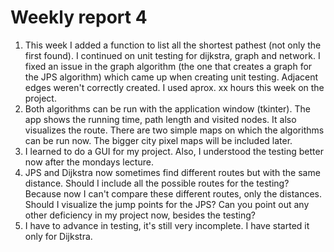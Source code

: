 # Weekly report 4

1. This week I added a function to list all the shortest pathest (not only the first found). I continued on unit testing for dijkstra, graph and network. I fixed an issue in the graph algorithm (the one that creates a graph for the JPS algorithm) which came up when creating unit testing. Adjacent edges weren't correctly created. I used aprox. xx hours this week on the project.
2. Both algorithms can be run with the application window (tkinter). The app shows the running time, path length and visited nodes. It also visualizes the route. There are two simple maps on which the algorithms can be run now. The bigger city pixel maps will be included later.
3. I learned to do a GUI for my project. Also, I understood the testing better now after the mondays lecture.
4. JPS and Dijkstra now sometimes find different routes but with the same distance. Should I include all the possible routes for the testing? Because now I can't compare these different routes, only the distances. Should I visualize the jump points for the JPS? Can you point out any other deficiency in my project now, besides the testing?
5. I have to advance in testing, it's still very incomplete. I have started it only for Dijkstra.

